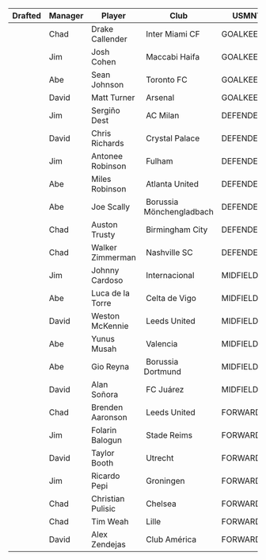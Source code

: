 | Drafted  | Manager  | Player            | Club                      | USMNT      |
| -------- | -------- | ----------------- | ------------------------- | ---------- |
|          | Chad     | Drake Callender   |  Inter Miami CF           | GOALKEEPER |
|          | Jim      | Josh Cohen        |  Maccabi Haifa            | GOALKEEPER |
|          | Abe      | Sean Johnson      |  Toronto FC               | GOALKEEPER |
|          | David    | Matt Turner       |  Arsenal                  | GOALKEEPER |
|          | Jim      | Sergiño Dest      |  AC Milan                 | DEFENDER   |
|          | David    | Chris Richards    |  Crystal Palace           | DEFENDER   |
|          | Jim      | Antonee Robinson  |  Fulham                   | DEFENDER   |
|          | Abe      | Miles Robinson    |  Atlanta United           | DEFENDER   |
|          | Abe      | Joe Scally        |  Borussia Mönchengladbach | DEFENDER   |
|          | Chad     | Auston Trusty     |  Birmingham City          | DEFENDER   |
|          | Chad     | Walker Zimmerman  |  Nashville SC             | DEFENDER   |
|          | Jim      | Johnny Cardoso    |  Internacional            | MIDFIELDER |
|          | Abe      | Luca de la Torre  |  Celta de Vigo            | MIDFIELDER |
|          | David    | Weston McKennie   |  Leeds United             | MIDFIELDER |
|          | Abe      | Yunus Musah       |  Valencia                 | MIDFIELDER |
|          | Abe      | Gio Reyna         |  Borussia Dortmund        | MIDFIELDER |
|          | David    | Alan Soñora       |  FC Juárez                | MIDFIELDER |
|          | Chad     | Brenden Aaronson  |  Leeds United             | FORWARD    |
|          | Jim      | Folarin Balogun   |  Stade Reims              | FORWARD    |
|          | David    | Taylor Booth      |  Utrecht                  | FORWARD    |
|          | Jim      | Ricardo Pepi      |  Groningen                | FORWARD    |
|          | Chad     | Christian Pulisic |  Chelsea                  | FORWARD    |
|          | Chad     | Tim Weah          |  Lille                    | FORWARD    |
|          | David    | Alex Zendejas     |  Club América             | FORWARD    |

